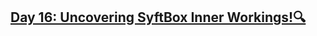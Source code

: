 ## [Day 16: Uncovering SyftBox Inner Workings!🔍](https://www.linkedin.com/pulse/day-16-uncovering-syftbox-inner-workings-30daysofflcode-dsilva-5c9pf/?trackingId=iturcrpiTB5vYR%2Bgrsr5aQ%3D%3D)
